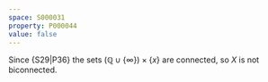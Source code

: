 ```yaml
---
space: S000031
property: P000044
value: false
---
```


Since {S29|P36} the sets $(\mathbb{Q}\cup \{\infty\})\times \{x\}$ are connected, so $X$ is not biconnected.
